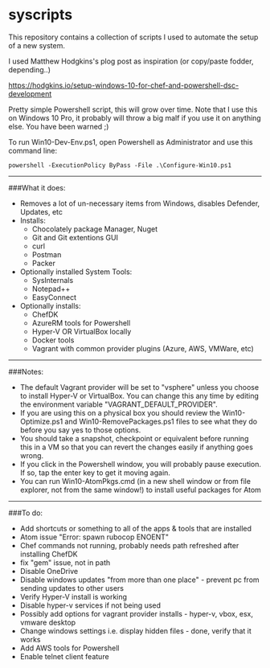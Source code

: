 # syscripts

This repository contains a collection of scripts I used to automate the setup of a new system.

I  used Matthew Hodgkins's plog post as inspiration (or copy/paste fodder, depending..)

https://hodgkins.io/setup-windows-10-for-chef-and-powershell-dsc-development


Pretty simple Powershell script, this will grow over time. Note that I use this on Windows 10 Pro, it probably will throw a big malf if you use it on anything else.  You have been warned ;)

To run Win10-Dev-Env.ps1, open Powershell as Administrator and use this command line:

`powershell -ExecutionPolicy ByPass -File .\Configure-Win10.ps1`

---

###What it does:
- Removes a lot of un-necessary items from Windows, disables Defender, Updates, etc
- Installs:
  * Chocolately package Manager, Nuget
  * Git and Git extentions GUI
  * curl
  * Postman
  * Packer
- Optionally installed System Tools:
  * SysInternals
  * Notepad++
  * EasyConnect
- Optionally installs:
  * ChefDK
  * AzureRM tools for Powershell
  * Hyper-V OR VirtualBox locally
  * Docker tools
  * Vagrant with common provider plugins (Azure, AWS, VMWare, etc)

---

###Notes:
- The default Vagrant provider will be set to "vsphere" unless you choose to install Hyper-V or VirtualBox.  You can change this any time by editing the environment variable "VAGRANT_DEFAULT_PROVIDER".
- If you are using this on a physical box you should review the Win10-Optimize.ps1 and Win10-RemovePackages.ps1 files to see what they do before you say yes to those options.
- You should take a snapshot, checkpoint or equivalent before running this in a VM so that you can revert the changes easily if anything goes wrong.
- If you click in the Powershell window, you will probably pause execution.  If so, tap the enter key to get it moving again.
- You can run Win10-AtomPkgs.cmd (in a new shell window or from file explorer, not from the same window!) to install useful packages for Atom

---

###To do:
- Add shortcuts or something to all of the apps & tools that are installed
- Atom issue "Error: spawn rubocop ENOENT"
- Chef commands not running, probably needs path refreshed after installing ChefDK
- fix "gem" issue, not in path
- Disable OneDrive
- Disable windows updates "from more than one place" - prevent pc from sending updates to other users
- Verify Hyper-V install is working
- Disable hyper-v services if not being used
- Possibly add options for vagrant provider installs - hyper-v, vbox, esx, vmware desktop
- Change windows settings i.e. display hidden files - done, verify that it works
- Add AWS tools for Powershell
- Enable telnet client feature
